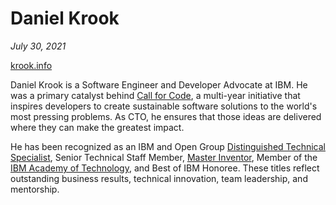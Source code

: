 # Daniel Krook

_July 30, 2021_

 [krook.info](https://krook.info/)

Daniel Krook is a Software Engineer and Developer Advocate at IBM. He was a primary catalyst behind [Call for Code](https://developer.ibm.com/callforcode/), a multi-year initiative that inspires developers to create sustainable software solutions to the world's most pressing problems. As CTO, he ensures that those ideas are delivered where they can make the greatest impact.

He has been recognized as an IBM and Open Group [Distinguished Technical Specialist](https://www.opengroup.org/opencits/cert/), Senior Technical Staff Member, [Master Inventor](https://en.wikipedia.org/wiki/IBM_Master_Inventor), Member of the [IBM Academy of Technology](https://www.ibm.com/blogs/academy-of-technology/), and Best of IBM Honoree. These titles reflect outstanding business results, technical innovation, team leadership, and mentorship.
